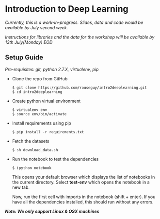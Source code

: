 # Introduction to Deep Learning

*Currently, this is a work-in-progress. Slides, data and code would be available by July second week.*

*Instructions for libraries and the data for the workshop will be available by 13th July(Monday) EOD*

## Setup Guide
*Pre-requisites: git, python 2.7.X, virtualenv, pip* 
* Clone the repo from GitHub

    ```
    $ git clone https://github.com/rouseguy/intro2deeplearning.git
    $ cd intro2deeplearning
    ```
* Create python virtual environment
    ```    
    $ virtualenv env
    $ source env/bin/activate
    ```    

* Install requirements using pip

    ```
    $ pip install -r requirements.txt
    ```
* Fetch the datasets

    ```
    $ sh download_data.sh
    ```
* Run the notebook to test the dependencies
    
    ```
    $ ipython notebook
    ```
    This opens your default browser which displays the list of notebooks in the current directory. Select **test-env** which opens the notebook in a new tab.
    
    Now, run the first cell with imports in the notebook (shift + enter). 
    If you have all the dependencies installed, this should run without any errors.
    
**_Note: We only support Linux & OSX machines_**
